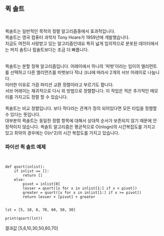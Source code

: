 ## 퀵 솔트  
<br/>  

퀵솔트는 일반적인 목적의 정렬 알고리즘중에서 효과적입니다.  
퀵솔트는 영국 컴퓨터 과학자 Tony Hoare가 1959년에 개발했습니다.  
지금도 여전히 사랑받고 있는 알고리즘인데요 특히 넓게 임의적으로 분포된 데이터에서는 머지 솔트나 힙솔트보다는 조금 더 빠릅니다.  
<br/>  
퀵솔트는 분할 정복 알고리즘입니다. 어레이에서 하나의 '피벗'이라는 임이의 엘리먼트를 선택하고 다른 엘리먼츠를 피벗보다 작냐 크냐에 따라서 2개의 서브 어레이로 나눕니다.  
이러한 이유로 가끔 파티션 교환 정렬이라고 부르기도 합니다.  
서브 어레이는 재귀적으로 다시 위 방법으로 정렬합니다. 이 작업은 적은 추가적인 메모리를 가지고도 정렬 할 수 있습니다.  
<br/>
퀵솔트는 비교 정렬입니다. 보다 작다라는 관계가 정의 되어있다면 모든 타입을 정렬할 수 있다는 뜻입니다.  
대부분의 퀵솔트는 동일한 정렬 항목에 대해서 상대적 순서가 보존되지 않기 때문에 안정적이지 않습니다. 
퀵솔트 알고리즘은 평균적으로 O(nlogn)의 시간복잡도를 가지고 있고 최악의 경우에는 O(n^2)의 시간 복잡도를 가지고 있습니다.

### 파이선 퀵 솔트 예제  
  
<br/>    
  
```
def qsort(inlist):
    if inlist == []: 
        return []
    else:
        pivot = inlist[0]
        lesser = qsort([x for x in inlist[1:] if x < pivot])
        greater = qsort([x for x in inlist[1:] if x >= pivot])
        return lesser + [pivot] + greater


lst = [5, 10, 6, 70, 60, 50, 30]

print(qsort(lst))
```  

결과값 [5,6,10,30,50,60,70]
